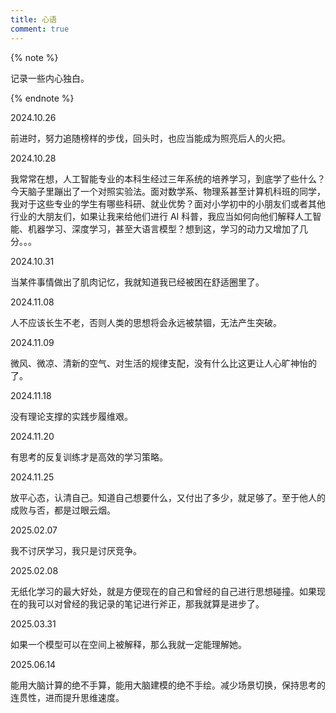 ```yaml
---
title: 心语
comment: true
---
```


<div class="markdown-body">
{% note %}

记录一些内心独白。

{% endnote %}

2024.10.26

前进时，努力追随榜样的步伐，回头时，也应当能成为照亮后人的火把。

2024.10.28

我常常在想，人工智能专业的本科生经过三年系统的培养学习，到底学了些什么？今天脑子里蹦出了一个对照实验法。面对数学系、物理系甚至计算机科班的同学，我对于这些专业的学生有哪些科研、就业优势？面对小学初中的小朋友们或者其他行业的大朋友们，如果让我来给他们进行 AI 科普，我应当如何向他们解释人工智能、机器学习、深度学习，甚至大语言模型？想到这，学习的动力又增加了几分。。。

2024.10.31

当某件事情做出了肌肉记忆，我就知道我已经被困在舒适圈里了。

2024.11.08

人不应该长生不老，否则人类的思想将会永远被禁锢，无法产生突破。

2024.11.09

微风、微凉、清新的空气、对生活的规律支配，没有什么比这更让人心旷神怡的了。

2024.11.18

没有理论支撑的实践步履维艰。

2024.11.20

有思考的反复训练才是高效的学习策略。

2024.11.25

放平心态，认清自己。知道自己想要什么，又付出了多少，就足够了。至于他人的成败与否，都是过眼云烟。

2025.02.07

我不讨厌学习，我只是讨厌竞争。

2025.02.08

无纸化学习的最大好处，就是方便现在的自己和曾经的自己进行思想碰撞。如果现在的我可以对曾经的我记录的笔记进行斧正，那我就算是进步了。

2025.03.31

如果一个模型可以在空间上被解释，那么我就一定能理解她。

2025.06.14

能用大脑计算的绝不手算，能用大脑建模的绝不手绘。减少场景切换，保持思考的连贯性，进而提升思维速度。

</div>